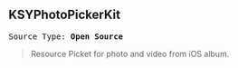 ## KSYPhotoPickerKit
<pre>Source Type:<b> Open Source</b></pre>

> Resource Picket for photo and video from iOS album.
